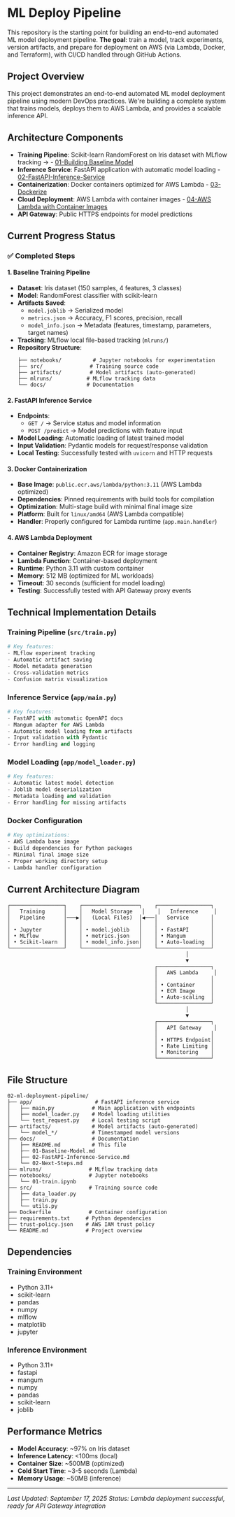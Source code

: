 # ML Deploy Pipeline

This repository is the starting point for building an end-to-end automated ML model deployment pipeline.
**The goal**: train a model, track experiments, version artifacts, and prepare for deployment on AWS (via Lambda, Docker, and Terraform), with CI/CD handled through GitHub Actions.

## Project Overview

This project demonstrates an end-to-end automated ML model deployment pipeline using modern DevOps practices. We're building a complete system that trains models, deploys them to AWS Lambda, and provides a scalable inference API.

## Architecture Components

- **Training Pipeline**: Scikit-learn RandomForest on Iris dataset with MLflow tracking -> - [01-Building Baseline Model](docs/01-Baseline-Model.md)
- **Inference Service**: FastAPI application with automatic model loading - [02-FastAPI-Inference-Service](docs/02-FastAPI-Inference-Service.md)
- **Containerization**: Docker containers optimized for AWS Lambda - [03-Dockerize](docs/03-Dockerize.md)
- **Cloud Deployment**: AWS Lambda with container images - [04-AWS Lambda with Container Images](docs/04-AWS-with-container-images.md)
- **API Gateway**: Public HTTPS endpoints for model predictions

## Current Progress Status

### ✅ Completed Steps

#### 1. Baseline Training Pipeline
- **Dataset**: Iris dataset (150 samples, 4 features, 3 classes)
- **Model**: RandomForest classifier with scikit-learn
- **Artifacts Saved**:
  - `model.joblib` → Serialized model
  - `metrics.json` → Accuracy, F1 scores, precision, recall
  - `model_info.json` → Metadata (features, timestamp, parameters, target names)
- **Tracking**: MLflow local file-based tracking (`mlruns/`)
- **Repository Structure**:
  ```
  ├── notebooks/          # Jupyter notebooks for experimentation
  ├── src/               # Training source code
  ├── artifacts/         # Model artifacts (auto-generated)
  ├── mlruns/           # MLflow tracking data
  └── docs/             # Documentation
  ```

#### 2. FastAPI Inference Service
- **Endpoints**:
  - `GET /` → Service status and model information
  - `POST /predict` → Model predictions with feature input
- **Model Loading**: Automatic loading of latest trained model
- **Input Validation**: Pydantic models for request/response validation
- **Local Testing**: Successfully tested with `uvicorn` and HTTP requests

#### 3. Docker Containerization
- **Base Image**: `public.ecr.aws/lambda/python:3.11` (AWS Lambda optimized)
- **Dependencies**: Pinned requirements with build tools for compilation
- **Optimization**: Multi-stage build with minimal final image size
- **Platform**: Built for `linux/amd64` (AWS Lambda compatible)
- **Handler**: Properly configured for Lambda runtime (`app.main.handler`)

#### 4. AWS Lambda Deployment
- **Container Registry**: Amazon ECR for image storage
- **Lambda Function**: Container-based deployment
- **Runtime**: Python 3.11 with custom container
- **Memory**: 512 MB (optimized for ML workloads)
- **Timeout**: 30 seconds (sufficient for model loading)
- **Testing**: Successfully tested with API Gateway proxy events

## Technical Implementation Details

### Training Pipeline (`src/train.py`)
```python
# Key features:
- MLflow experiment tracking
- Automatic artifact saving
- Model metadata generation
- Cross-validation metrics
- Confusion matrix visualization
```

### Inference Service (`app/main.py`)
```python
# Key features:
- FastAPI with automatic OpenAPI docs
- Mangum adapter for AWS Lambda
- Automatic model loading from artifacts
- Input validation with Pydantic
- Error handling and logging
```

### Model Loading (`app/model_loader.py`)
```python
# Key features:
- Automatic latest model detection
- Joblib model deserialization
- Metadata loading and validation
- Error handling for missing artifacts
```

### Docker Configuration
```dockerfile
# Key optimizations:
- AWS Lambda base image
- Build dependencies for Python packages
- Minimal final image size
- Proper working directory setup
- Lambda handler configuration
```

## Current Architecture Diagram

```
┌─────────────────┐    ┌──────────────────┐    ┌─────────────────┐
│   Training      │    │   Model Storage   │    │   Inference     │
│   Pipeline      │───▶│   (Local Files)  │◀───│   Service       │
│                 │    │                  │    │                 │
│ • Jupyter       │    │ • model.joblib   │    │ • FastAPI       │
│ • MLflow        │    │ • metrics.json   │    │ • Mangum        │
│ • Scikit-learn  │    │ • model_info.json│    │ • Auto-loading  │
└─────────────────┘    └──────────────────┘    └─────────────────┘
                                                         │
                                                         ▼
                                               ┌─────────────────┐
                                               │   AWS Lambda     │
                                               │                 │
                                               │ • Container     │
                                               │ • ECR Image     │
                                               │ • Auto-scaling  │
                                               └─────────────────┘
                                                         │
                                                         ▼
                                               ┌─────────────────┐
                                               │   API Gateway    │
                                               │                 │
                                               │ • HTTPS Endpoint│
                                               │ • Rate Limiting │
                                               │ • Monitoring    │
                                               └─────────────────┘
```

## File Structure

```
02-ml-deployment-pipeline/
├── app/                    # FastAPI inference service
│   ├── main.py            # Main application with endpoints
│   ├── model_loader.py    # Model loading utilities
│   └── test_request.py    # Local testing script
├── artifacts/             # Model artifacts (auto-generated)
│   └── model_*/           # Timestamped model versions
├── docs/                  # Documentation
│   ├── README.md          # This file
│   ├── 01-Baseline-Model.md
│   ├── 02-FastAPI-Inference-Service.md
│   └── 02-Next-Steps.md
├── mlruns/               # MLflow tracking data
├── notebooks/            # Jupyter notebooks
│   └── 01-train.ipynb
├── src/                  # Training source code
│   ├── data_loader.py
│   ├── train.py
│   └── utils.py
├── Dockerfile            # Container configuration
├── requirements.txt     # Python dependencies
├── trust-policy.json    # AWS IAM trust policy
└── README.md            # Project overview
```


## Dependencies

### Training Environment
- Python 3.11+
- scikit-learn
- pandas
- numpy
- mlflow
- matplotlib
- jupyter

### Inference Environment
- Python 3.11+
- fastapi
- mangum
- numpy
- pandas
- scikit-learn
- joblib

## Performance Metrics

- **Model Accuracy**: ~97% on Iris dataset
- **Inference Latency**: <100ms (local)
- **Container Size**: ~500MB (optimized)
- **Cold Start Time**: ~3-5 seconds (Lambda)
- **Memory Usage**: ~50MB (inference)

---

*Last Updated: September 17, 2025*
*Status: Lambda deployment successful, ready for API Gateway integration*
